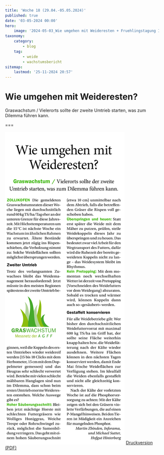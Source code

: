 ```yaml
---
title: 'Woche 18 (29.04.-05.05.2024)'
published: true
date: '03-05-2024 00:00'
hero:
    image: '2024-05-03_Wie umgehen mit Weideresten + Fruehlingstagung IG Weidemilch - M. Zbinden, M. Sutter_header2.jpg'
taxonomy:
    category:
        - blog
    tag:
        - weide
        - wachstumsbericht
sitemap:
    lastmod: '25-11-2024 20:57'
---
```


# Wie umgehen mit Weideresten?

Graswachstum / Vielerorts sollte der zweite Umtrieb starten, was zum Dilemma führen kann.

===

![2024-05-03_Wie%20umgehen%20mit%20Weideresten](2024-05-03_Wie%20umgehen%20mit%20Weideresten.jpg "2024-05-03_Wie%20umgehen%20mit%20Weideresten")
[Druckversion (PDF)](2024-05-03_Wie%20umgehen%20mit%20Weideresten%20+%20Fruehlingstagung%20IG%20Weidemilch.pdf)
